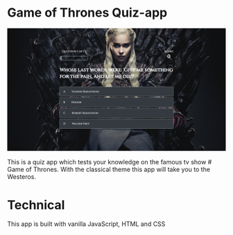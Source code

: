 # Game of Thrones Quiz-app


<img src="./game-of-thrones-quiz.png" alt="the screenshot of the app large screen"/>



This is a quiz app which tests your knowledge on the famous tv show # Game of Thrones.
With the classical theme this app will take you to the Westeros.

# Technical 
This app is built with vanilla JavaScript, HTML and CSS
